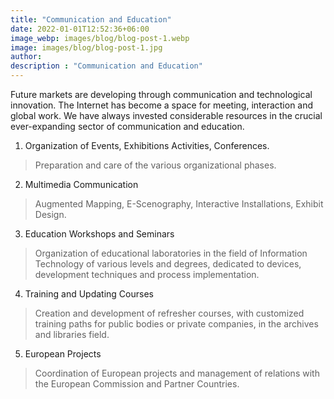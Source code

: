 ```yaml
---
title: "Communication and Education"
date: 2022-01-01T12:52:36+06:00
image_webp: images/blog/blog-post-1.webp
image: images/blog/blog-post-1.jpg
author:
description : "Communication and Education"
---
```


Future markets are developing through communication and technological innovation. The Internet has become a space for meeting, interaction and global work. We have always invested considerable resources in the crucial ever-expanding sector of communication and education.

1. Organization of Events, Exhibitions Activities, Conferences.

> Preparation and care of the various organizational phases.

2. Multimedia Communication
 
> Augmented Mapping, E-Scenography, Interactive Installations, Exhibit Design.

3. Education Workshops and Seminars

> Organization of educational laboratories in the field of Information Technology of various levels and degrees, dedicated to devices, development techniques and process implementation.

4. Training and Updating Courses

> Creation and development of refresher courses, with customized training paths for public bodies or private companies, in the archives and libraries field.

5. European Projects

> Coordination of European projects and management of relations with the European Commission and Partner Countries.
> 
